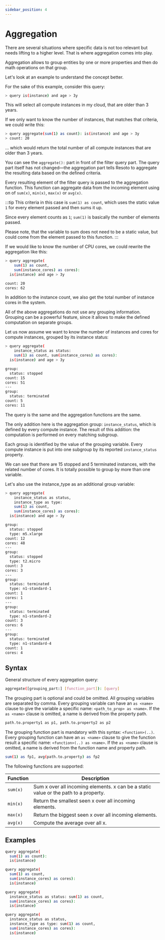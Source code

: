 ```yaml
---
sidebar_position: 4
---
```


# Aggregation

There are several situations where specific data is not too relevant but needs lifting to a higher level. That is where aggregation comes into play.

Aggregation allows to group entities by one or more properties and then do math operations on that group.

Let's look at an example to understand the concept better.

For the sake of this example, consider this query:

```bash
> query is(instance) and age > 3y
```

This will select all compute instances in my cloud, that are older than 3 years.

If we only want to know the number of instances, that matches that criteria, we could write this:

```bash
> query aggregate(sum(1) as count): is(instance) and age > 3y
> count: 20
```

… which would return the total number of all compute instances that are older than 3 years.

You can see the `aggregate():` part in front of the filter query part. The query part itself has not changed—the aggregation part tells Resoto to aggregate the resulting data based on the defined criteria.

Every resulting element of the filter query is passed to the aggregation function. This function can aggregate data from the incoming element using on of `sum(x)`, `min(x)`, `max(x)` or `avg(x)`.

:::tip
This criteria in this case is `sum(1) as count`, which uses the static value `1` for every element passed and then sums it up.

Since every element counts as `1`; `sum(1)` is basically the number of elements passed.

Please note, that the variable to sum does not need to be a static value, but could come from the element passed to this function.
:::

If we would like to know the number of CPU cores, we could rewrite the aggregation like this:

```bash
> query aggregate(
    sum(1) as count,
    sum(instance_cores) as cores):
  is(instance) and age > 3y

count: 20
cores: 62
```

In addition to the instance count, we also get the total number of instance cores in the system.

All of the above aggregations do not use any grouping information. Grouping can be a powerful feature, since it allows to make the defined computation on separate groups.

Let us now assume we want to know the number of instances and cores for compute instances, grouped by its instance status:

```bash
> query aggregate(
    instance_status as status:
    sum(1) as count, sum(instance_cores) as cores):
  is(instance) and age > 3y

group:
  status: stopped
count: 15
cores: 51
---
group:
  status: terminated
count: 5
cores: 11
```

The query is the same and the aggregation functions are the same.

The only addition here is the aggregation group: `instance_status`, which is defined by every compute instance.
The result of this addition: the computation is performed on every matching subgroup.

Each group is identified by the value of the grouping variable.
Every compute instance is put into one subgroup by its reported `instance_status` property.

We can see that there are 15 stopped and 5 terminated instances, with the related number of cores.
It is totally possible to group by more than one variable.

Let's also use the instance_type as an additional group variable:

```bash
> query aggregate(
    instance_status as status,
    instance_type as type:
    sum(1) as count,
    sum(instance_cores) as cores):
  is(instance) and age > 3y

group:
  status: stopped
  type: m5.xlarge
count: 12
cores: 48
---
group:
  status: stopped
  type: t2.micro
count: 3
cores: 3
---
group:
  status: terminated
  type: n1-standard-1
count: 1
cores: 1
---
group:
  status: terminated
  type: n1-standard-2
count: 3
cores: 6
---
group:
  status: terminated
  type: n1-standard-4
count: 1
cores: 4
```

## Syntax

General structure of every aggregation query:

```bash
aggregate([grouping_part:] [function_part]): [query]
```

The grouping part is optional and could be omitted.
All grouping variables are separated by comma.
Every grouping variable can have an `as <name>` clause to give the variable a specific name: `<path_to_prop> as <name>`.
If the `as <name>` clause is omitted, a name is derived from the property path.

```bash
path.to.property1 as p1, path.to.property2 as p2
```

The grouping function part is mandatory with this syntax: `<function>(..)`.
Every grouping function can have an `as <name>` clause to give the function result a specific name: `<function>(..) as <name>`.
If the `as <name>` clause is omitted, a name is derived from the function name and property path.

```bash
sum(1) as fp1, avg(path.to.property) as fp2
```

The following functions are supported:

| Function | Description                                                                          |
| -------- | ------------------------------------------------------------------------------------ |
| `sum(x)` | Sum x over all incoming elements. x can be a static value or the path to a property. |
| `min(x)` | Return the smallest seen x over all incoming elements.                               |
| `max(x)` | Return the biggest seen x over all incoming elements.                                |
| `avg(x)` | Compute the average over all x.                                                      |

## Examples

```bash title="Count all instances in the system"
query aggregate(
  sum(1) as count):
  is(instance)
```

```bash title="Count all instances and instance cores in the system"
query aggregate(
  sum(1) as count,
  sum(instance_cores) as cores):
  is(instance)
```

```bash title="Same as above, but group all instances by status"
query aggregate(
  instance_status as status: sum(1) as count,
  sum(instance_cores) as cores):
  is(instance)
```

```bash title="Same as above, but group all instances by status and type"
query aggregate(
  instance_status as status,
  instance_type as type: sum(1) as count,
  sum(instance_cores) as cores):
  is(instance)
```
